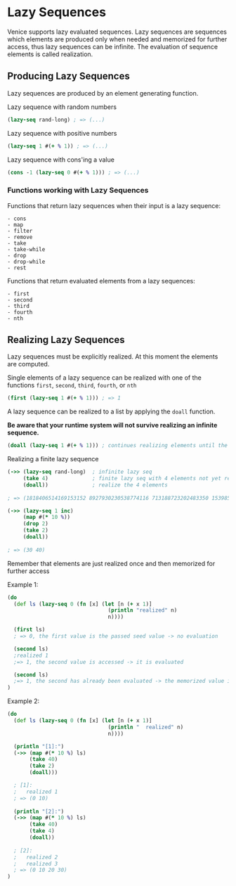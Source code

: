 # Lazy Sequences

Venice supports lazy evaluated sequences. Lazy sequences are sequences which elements
are produced only when needed and memorized for further access, thus lazy sequences
can be infinite. The evaluation of sequence elements is called realization.



## Producing Lazy Sequences

Lazy sequences are produced by an element generating function.


Lazy sequence with random numbers

```clojure
(lazy-seq rand-long) ; => (...)
 ```
 
 
Lazy sequence with positive numbers

```clojure
(lazy-seq 1 #(+ % 1)) ; => (...)
 ```


Lazy sequence with cons'ing a value

```clojure
(cons -1 (lazy-seq 0 #(+ % 1))) ; => (...)
 ```


### Functions working with Lazy Sequences

Functions that return lazy sequences when their input is a lazy sequence:
 
	- cons
	- map
	- filter
	- remove
	- take
	- take-while
	- drop
	- drop-while
	- rest

Functions that return evaluated elements from a lazy sequences:
	
	- first
	- second
	- third
	- fourth
	- nth


## Realizing Lazy Sequences

Lazy sequences must be explicitly realized. At this moment the elements are
computed.

Single elements of a lazy sequence can be realized with one of the functions 
`first`, `second`, `third`, `fourth`, or `nth`

```clojure
(first (lazy-seq 1 #(+ % 1))) ; => 1
 ```

A lazy sequence can be realized to a list by applying the `doall` function. 

**Be aware that your runtime system will not survive realizing an infinite sequence.**

```clojure
(doall (lazy-seq 1 #(+ % 1))) ; continues realizing elements until the memory is exhausted
 ```

Realizing a finite lazy sequence

```clojure
(->> (lazy-seq rand-long)  ; infinite lazy seq
     (take 4)              ; finite lazy seq with 4 elements not yet realized
     (doall))              ; realize the 4 elements
     
; => (1818406514169153152 8927930230538774116 713188723202483350 1539851250757480188)
```

```clojure
(->> (lazy-seq 1 inc)
     (map #(* 10 %))
     (drop 2)
     (take 2)
     (doall))
     
; => (30 40)
```


Remember that elements are just realized once and then memorized for further access

Example 1:

```clojure
(do
  (def ls (lazy-seq 0 (fn [x] (let [n (+ x 1)]
                                (println "realized" n)
                                n))))

  (first ls)
  ; => 0, the first value is the passed seed value -> no evaluation

  (second ls)
  ;realized 1
  ;=> 1, the second value is accessed -> it is evaluated

  (second ls)
  ;=> 1, the second has already been evaluated -> the memorized value is returned
)
```


Example 2:

```clojure
(do
  (def ls (lazy-seq 0 (fn [x] (let [n (+ x 1)]
                                (println "  realized" n)
                                n))))

  (println "[1]:")
  (->> (map #(* 10 %) ls)
       (take 40)     
       (take 2)
       (doall)))

  ; [1]:
  ;   realized 1
  ; => (0 10)
     
  (println "[2]:")
  (->> (map #(* 10 %) ls)
       (take 40)
       (take 4)
       (doall))
       
  ; [2]:
  ;   realized 2
  ;   realized 3
  ; => (0 10 20 30)
)
```
